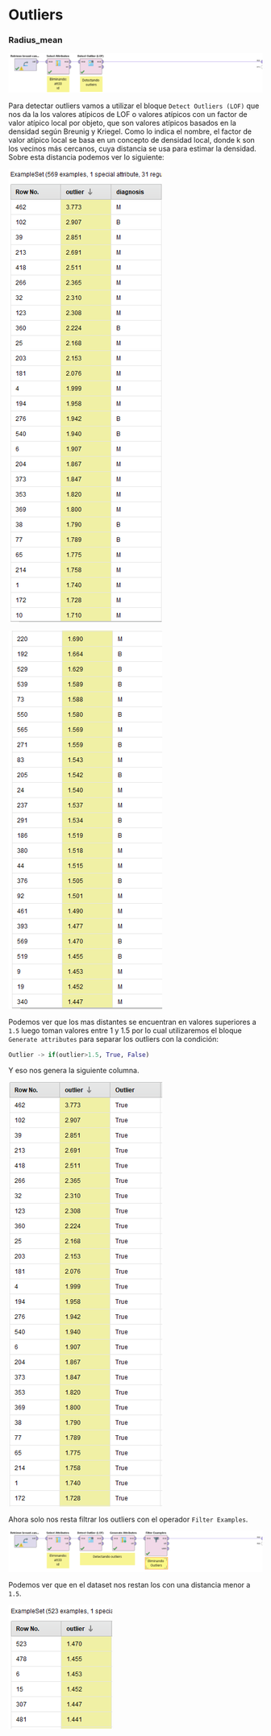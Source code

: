 # Outliers

### Radius_mean

![](./img/outliers_1.png)

Para detectar outliers vamos a utilizar el bloque `Detect Outliers (LOF)` que nos da la los valores atípicos de LOF o valores atípicos con un factor de valor atípico local por objeto, que son valores atípicos basados ​​en la densidad según Breunig y Kriegel. Como lo indica el nombre, el factor de valor atípico local se basa en un concepto de densidad local, donde k son los vecinos más cercanos, cuya distancia se usa para estimar la densidad. Sobre esta distancia podemos ver lo siguiente:

![](./img/outliers_2.png)

![](./img/outliers_3.png)

Podemos ver que los mas distantes se encuentran en valores superiores a `1.5` luego toman valores entre 1 y 1.5 por lo cual utilizaremos el bloque `Generate attributes` para separar los outliers con la condición:

```python
Outlier -> if(outlier>1.5, True, False)
```

Y eso nos genera la siguiente columna.

![](./img/outliers_4.png)

Ahora solo nos resta filtrar los outliers con el operador `Filter Examples`.

![](./img/outliers_6.png)

Podemos ver que en el dataset nos restan los con una distancia menor a `1.5`.

![](./img/outliers_5.png)
